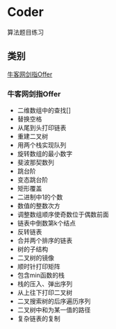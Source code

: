 # Coder
算法题目练习

## 类别
[牛客网剑指Offer](###牛客网剑指Offer)

### 牛客网剑指Offer
+ 二维数组中的查找[]
+ 替换空格
+ 从尾到头打印链表
+ 重建二叉树
+ 用两个栈实现队列
+ 旋转数组的最小数字
+ 斐波那契数列
+ 跳台阶
+ 变态跳台阶
+ 矩形覆盖
+ 二进制中1的个数
+ 数值的整数次方
+ 调整数组顺序使奇数位于偶数前面
+ 链表中倒数第k个结点
+ 反转链表
+ 合并两个排序的链表
+ 树的子结构
+ 二叉树的镜像
+ 顺时针打印矩阵
+ 包含min函数的栈
+ 栈的压入、弹出序列
+ 从上往下打印二叉树
+ 二叉搜索树的后序遍历序列
+ 二叉树中和为某一值的路径
+ 复杂链表的复制
